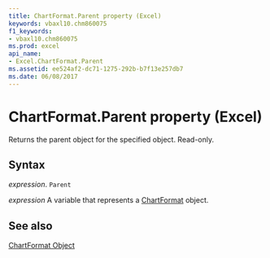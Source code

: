 ```yaml
---
title: ChartFormat.Parent property (Excel)
keywords: vbaxl10.chm860075
f1_keywords:
- vbaxl10.chm860075
ms.prod: excel
api_name:
- Excel.ChartFormat.Parent
ms.assetid: ee524af2-dc71-1275-292b-b7f13e257db7
ms.date: 06/08/2017
---
```



# ChartFormat.Parent property (Excel)

Returns the parent object for the specified object. Read-only.


## Syntax

 _expression_. `Parent`

 _expression_ A variable that represents a [ChartFormat](Excel.ChartFormat.md) object.


## See also


[ChartFormat Object](Excel.ChartFormat.md)

